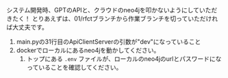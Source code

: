 システム開発時、GPTのAPIと、クラウドのneo4jを叩かないようにしていただきたく！
とりあえずは、01/rfctブランチから作業ブランチを切っていただければ大丈夫です。

1. main.pyの31行目のApiClientServerの引数が"dev"になっていること
1. dockerでローカルにあるneo4jを動かしてください。
    1. トップにある `.env` ファイルが、ローカルのneo4jのurlとパスワードになっていることを確認してください。

